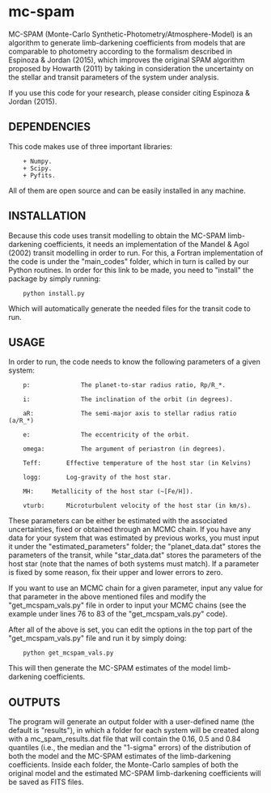 # mc-spam

MC-SPAM (Monte-Carlo Synthetic-Photometry/Atmosphere-Model) is an algorithm to generate limb-darkening coefficients 
from models that are comparable to photometry according to the formalism described in Espinoza & Jordan (2015), 
which improves the original SPAM algorithm proposed by Howarth (2011) by taking in consideration the uncertainty on 
the stellar and transit parameters of the system under analysis.

If you use this code for your research, please consider citing Espinoza & Jordan (2015).

DEPENDENCIES
------------

This code makes use of three important libraries:

        + Numpy.
        + Scipy.
        + Pyfits.

All of them are open source and can be easily installed in any machine.

INSTALLATION
------------

Because this code uses transit modelling to obtain the MC-SPAM limb-darkening coefficients, it needs an implementation 
of the Mandel & Agol (2002) transit modelling in order to run. For this, a Fortran implementation of the code is under 
the "main_codes" folder, which in turn is called by our Python routines. In order for this link to be made, you 
need to "install" the package by simply running:

		python install.py

Which will automatically generate the needed files for the transit code to run.

USAGE
-----

In order to run, the code needs to know the following parameters of a given system:

        p:              The planet-to-star radius ratio, Rp/R_*.

        i:              The inclination of the orbit (in degrees).

        aR:             The semi-major axis to stellar radius ratio (a/R_*)

        e:              The eccentricity of the orbit.

        omega:          The argument of periastron (in degrees).

        Teff:		Effective temperature of the host star (in Kelvins)

        logg:		Log-gravity of the host star.

        MH:		Metallicity of the host star (~[Fe/H]).

        vturb:		Microturbulent velocity of the host star (in km/s).


These parameters can be either be estimated with the associated uncertainties, fixed or 
obtained through an MCMC chain. If you have any data for your system that was estimated 
by previous works, you must input it under the "estimated_parameters" folder; the 
"planet_data.dat" stores the parameters of the transit, while "star_data.dat" stores the 
parameters of the host star (note that the names of both systems must match). If a parameter 
is fixed by some reason, fix their upper and lower errors to zero. 

If you want to use an MCMC chain for a given parameter, input any value for that parameter 
in the above mentioned files and modify the "get_mcspam_vals.py" file in order to input 
your MCMC chains (see the example under lines 76 to 83 of the "get_mcspam_vals.py" code).

After all of the above is set, you can edit the options in the top part of the 
"get_mcspam_vals.py" file and run it by simply doing:

		python get_mcspam_vals.py

This will then generate the MC-SPAM estimates of the model limb-darkening coefficients.

OUTPUTS
-------

The program will generate an output folder with a user-defined name (the default is "results"), 
in which a folder for each system will be created along with a mc_spam_results.dat file that 
will contain the 0.16, 0.5 and 0.84 quantiles (i.e., the median and the "1-sigma" errors) of 
the distribution of both the model and the MC-SPAM estimates of the limb-darkening coefficients. 
Inside each folder, the Monte-Carlo samples of both the original model and the estimated MC-SPAM 
limb-darkening coefficients will be saved as FITS files. 

